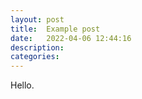 ```yaml
---
layout: post
title:  Example post
date:   2022-04-06 12:44:16
description:
categories: 
---
```


Hello.
